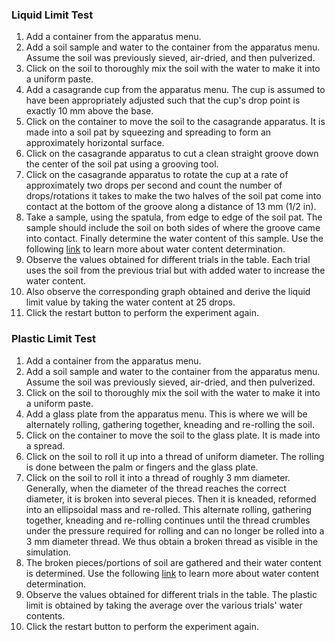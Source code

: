 ### Liquid Limit Test
1. Add a container from the apparatus menu. 
2. Add a soil sample and water to the container from the apparatus menu. Assume the soil was previously sieved, air-dried, and then pulverized.
3. Click on the soil to thoroughly mix the soil with the water to make it into a uniform paste.
4. Add a casagrande cup from the apparatus menu. The cup is assumed to have been appropriately adjusted such that the cup's drop point is exactly 10 mm above the base.
5. Click on the container to move the soil to the casagrande apparatus. It is made into a soil pat by squeezing and spreading to form an approximately horizontal surface.
6. Click on the casagrande apparatus to cut a clean straight groove down the center of the soil pat using a grooving tool.
7. Click on the casagrande apparatus to rotate the cup at a rate of approximately two drops per second and count the number of drops/rotations it takes to make the two halves of the soil pat come into contact at the bottom of the groove along a distance of 13 mm (1/2 in).
8. Take a sample, using the spatula, from edge to edge of the soil pat. The sample should include the soil on both sides of where the groove came into contact. Finally determine the water content of this sample. Use the following <a href='https://sd-iiith.vlabs.ac.in/exp/water-content/'>link</a> to learn more about water content determination.
9. Observe the values obtained for different trials in the table. Each trial uses the soil from the previous trial but with added water to increase the water content.
10. Also observe the corresponding graph obtained and derive the liquid limit value by taking the water content at 25 drops.
11. Click the restart button to perform the experiment again.


### Plastic Limit Test
1. Add a container from the apparatus menu. 
2. Add a soil sample and water to the container from the apparatus menu. Assume the soil was previously sieved, air-dried, and then pulverized.
3. Click on the soil to thoroughly mix the soil with the water to make it into a uniform paste.
4. Add a glass plate from the apparatus menu. This is where we will be alternately rolling, gathering together, kneading and re-rolling the soil. 
5. Click on the container to move the soil to the glass plate. It is made into a spread.
6. Click on the soil to roll it up into a thread of uniform diameter. The rolling is done between the palm or fingers and the glass plate.
7. Click on the soil to roll it into a thread of roughly 3 mm diameter. Generally, when the diameter of the thread reaches the correct diameter, it is broken into several pieces. Then it is kneaded, reformed into an ellipsoidal mass and re-rolled. This alternate rolling, gathering together, kneading and re-rolling continues until the thread crumbles under the pressure required for rolling and can no longer be rolled into a 3 mm diameter thread. We thus obtain a broken thread as visible in the simulation.
8. The broken pieces/portions of soil are gathered and their water content is determined. Use the following <a href='https://sd-iiith.vlabs.ac.in/exp/water-content/'>link</a> to learn more about water content determination.
9. Observe the values obtained for different trials in the table. The plastic limit is obtained by taking the average over the various trials' water contents.
10. Click the restart button to perform the experiment again.

